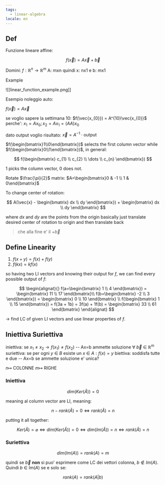 ```yaml
---
tags:
  - linear-algebra
locale: en
---
```


## Def

Funzione lineare affine:

$$
f(\vec{x}) = A\vec{x} + \vec{b}
$$

Domini: $f: \mathbb{R}^n \rightarrow \mathbb{R}^m$
A: mxn quindi x: nx1 e b: mx1

Example

![[linear_function_example.png]]

Esempio noleggio auto:

$f(\vec{x}) = A\vec{x}$

se voglio sapere la settimana $10$: $f(\vec{x_{0}}) = A^{10}\vec{x_{0}}$
perche': $x_{1} = Ax_{0}; x_{2} = Ax_{1} = (AA)x_{0}$

dato output voglio risultato: $\vec{x} = A^{-1}\cdot\text{output}$

$f(\begin{bmatrix}1\\0\end{bmatrix})$ selects the first column vector while $f(\begin{bmatrix}0\\1\end{bmatrix})$, in general:

$$
f(\begin{bmatrix}
c_{1} \\
c_{2} \\
\dots \\
c_{n}
\end{bmatrix})
$$

$1$ picks the column vector, $0$ does not.

Rotate $\frac{\pi}{2}$ matrix: $A=\begin{bmatrix}0 & -1 \\ 1 & 0\end{bmatrix}$

To change center of rotation:

$$
A(\vec{x} - \begin{bmatrix}
dx \\
dy
\end{bmatrix}) + \begin{bmatrix}
dx \\
dy
\end{bmatrix}
$$

where $dx$ and $dy$ are the points from the origin
basically just translate desired center of rotation to origin and then translate back

> che alla fine e' il $+ \vec{b}$

## Define Linearity

1. $f(x + y) = f(x) + f(y)$
2. $f(kx) = kf(x)$

so having two LI vectors and knowing their output for $f$, we can find every possible output of $f$:

$$
\begin{alignat}{}
f(a=\begin{bmatrix}
1 \\
4
\end{bmatrix}) = \begin{bmatrix}
11 \\
17
\end{bmatrix}\\
f(b=\begin{bmatrix}
-2 \\
3
\end{bmatrix}) = \begin{bmatrix}
0 \\
10
\end{bmatrix} \\
f(\begin{bmatrix}
1 \\
15
\end{bmatrix}) = f(3a + 1b) = 3f(a) + 1f(b) = \begin{bmatrix}
33 \\
61
\end{bmatrix}
\end{alignat}
$$

-> find LC of given LI vectors and use linear properties of $f$.

## Iniettiva Suriettiva

iniettiva: se $x_{1} \ne x_{2} \rightarrow f(x_{1}) \ne f(x_{2})$ -- Ax=b ammette soluzione $\forall~\vec{b}~\in~\mathbb{R}^m$
suriettiva: se per ogni $y ~\in~ B$ esiste un $x ~\in~ A : f(x) = y$
biettiva: soddisfa tutte e due -- Ax=b se ammette soluzione e' unica?

$n \mapsto$ COLONNE
$m\mapsto$ RIGHE

### Iniettiva

$$
dim(Ker(\hat{A})) = 0
$$

meaning al column vector are LI, meaning:

$$
n - rank(\hat{A}) = 0 \Leftrightarrow rank(\hat{A}) = n
$$

putting it all together:

$$
Ker(\hat{A}) = \varnothing \Leftrightarrow dim(Ker(\hat{A})) = 0 \Leftrightarrow dim(Im(\hat{A})) = n \Leftrightarrow rank(\hat{A}) = n
$$

### Suriettiva

$$
dim(Im(A)) = rank(A) = m
$$

quindi se $\vec{b}$ **non** si puo' esprimere come LC dei vettori colonna, $b \notin Im(A)$. Quindi $b ~\in~ \mathrm{Im}(A)$ se e solo se:

$$
rank(A) = rank(A|b)
$$
